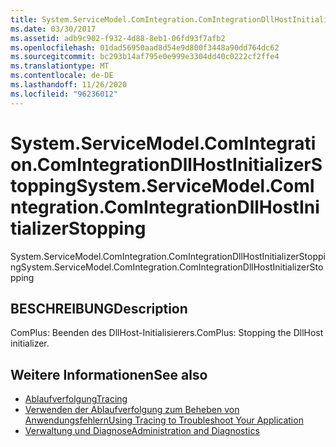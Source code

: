 ```yaml
---
title: System.ServiceModel.ComIntegration.ComIntegrationDllHostInitializerStopping
ms.date: 03/30/2017
ms.assetid: adb9c902-f932-4d88-8eb1-06fd93f7afb2
ms.openlocfilehash: 01dad56950aad8d54e9d800f3448a90dd764dc62
ms.sourcegitcommit: bc293b14af795e0e999e3304dd40c0222cf2ffe4
ms.translationtype: MT
ms.contentlocale: de-DE
ms.lasthandoff: 11/26/2020
ms.locfileid: "96236012"
---
```

# <a name="systemservicemodelcomintegrationcomintegrationdllhostinitializerstopping"></a><span data-ttu-id="30219-102">System.ServiceModel.ComIntegration.ComIntegrationDllHostInitializerStopping</span><span class="sxs-lookup"><span data-stu-id="30219-102">System.ServiceModel.ComIntegration.ComIntegrationDllHostInitializerStopping</span></span>

<span data-ttu-id="30219-103">System.ServiceModel.ComIntegration.ComIntegrationDllHostInitializerStopping</span><span class="sxs-lookup"><span data-stu-id="30219-103">System.ServiceModel.ComIntegration.ComIntegrationDllHostInitializerStopping</span></span>  
  
## <a name="description"></a><span data-ttu-id="30219-104">BESCHREIBUNG</span><span class="sxs-lookup"><span data-stu-id="30219-104">Description</span></span>  

 <span data-ttu-id="30219-105">ComPlus: Beenden des DllHost-Initialisierers.</span><span class="sxs-lookup"><span data-stu-id="30219-105">ComPlus: Stopping the DllHost initializer.</span></span>  
  
## <a name="see-also"></a><span data-ttu-id="30219-106">Weitere Informationen</span><span class="sxs-lookup"><span data-stu-id="30219-106">See also</span></span>

- [<span data-ttu-id="30219-107">Ablaufverfolgung</span><span class="sxs-lookup"><span data-stu-id="30219-107">Tracing</span></span>](index.md)
- [<span data-ttu-id="30219-108">Verwenden der Ablaufverfolgung zum Beheben von Anwendungsfehlern</span><span class="sxs-lookup"><span data-stu-id="30219-108">Using Tracing to Troubleshoot Your Application</span></span>](using-tracing-to-troubleshoot-your-application.md)
- [<span data-ttu-id="30219-109">Verwaltung und Diagnose</span><span class="sxs-lookup"><span data-stu-id="30219-109">Administration and Diagnostics</span></span>](../index.md)
